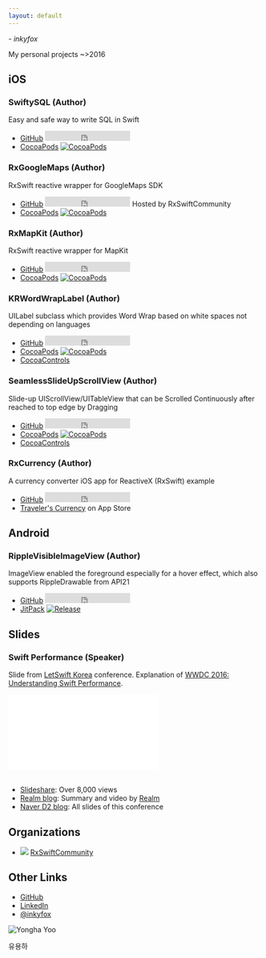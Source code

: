 ```yaml
---
layout: default
---
```


*- inkyfox*

My personal projects ~>2016

## iOS 

### SwiftySQL (Author)
Easy and safe way to write SQL in Swift

* [GitHub](https://github.com/inkyfox/SwiftySQL)
  <iframe src="https://ghbtns.com/github-btn.html?user=inkyfox&amp;repo=SwiftySQL&amp;type=watch&amp;count=true"
  allowtransparency="true" frameborder="0" scrolling="0" width="170px" height="20px" valigh="center"></iframe>
* [CocoaPods](https://cocoapods.org/pods/SwiftySQL) [![CocoaPods](https://img.shields.io/cocoapods/dt/SwiftySQL.svg)](https://cocoapods.org/pods/SwiftySQL)

### RxGoogleMaps (Author)
RxSwift reactive wrapper for GoogleMaps SDK

* [GitHub](https://github.com/RxSwiftCommunity/RxGoogleMaps)
  <iframe src="https://ghbtns.com/github-btn.html?user=RxSwiftCommunity&amp;repo=RxGoogleMaps&amp;type=watch&amp;count=true"
  allowtransparency="true" frameborder="0" scrolling="0" width="170px" height="20px" valigh="center"></iframe>
  Hosted by RxSwiftCommunity
* [CocoaPods](https://cocoapods.org/pods/RxGoogleMaps) [![CocoaPods](https://img.shields.io/cocoapods/dt/RxGoogleMaps.svg)](https://cocoapods.org/pods/RxGoogleMaps)

### RxMapKit (Author)
RxSwift reactive wrapper for MapKit

* [GitHub](https://github.com/inkyfox/RxMapKit)
  <iframe src="https://ghbtns.com/github-btn.html?user=inkyfox&amp;repo=RxMapKit&amp;type=watch&amp;count=true"
  allowtransparency="true" frameborder="0" scrolling="0" width="170px" height="20px" valigh="center"></iframe>
* [CocoaPods](https://cocoapods.org/pods/RxMapKit) [![CocoaPods](https://img.shields.io/cocoapods/dt/RxMapKit.svg)](https://cocoapods.org/pods/RxMapKit)

### KRWordWrapLabel (Author)
UILabel subclass which provides Word Wrap based on white spaces not depending on languages

* [GitHub](https://github.com/inkyfox/KRWordWrapLabel)
  <iframe src="https://ghbtns.com/github-btn.html?user=inkyfox&amp;repo=KRWordWrapLabel&amp;type=watch&amp;count=true"
  allowtransparency="true" frameborder="0" scrolling="0" width="170px" height="20px" valigh="center"></iframe>
* [CocoaPods](https://cocoapods.org/pods/KRWordWrapLabel) [![CocoaPods](https://img.shields.io/cocoapods/dt/KRWordWrapLabel.svg)](https://cocoapods.org/pods/KRWordWrapLabel)
* [CocoaControls](https://www.cocoacontrols.com/controls/krwordwraplabel)

### SeamlessSlideUpScrollView (Author)
Slide-up UIScrollView/UITableView that can be Scrolled Continuously after reached to top edge by Dragging

* [GitHub](https://github.com/inkyfox/SeamlessSlideUpScrollView)
  <iframe src="https://ghbtns.com/github-btn.html?user=inkyfox&amp;repo=SeamlessSlideUpScrollView&amp;type=watch&amp;count=true"
  allowtransparency="true" frameborder="0" scrolling="0" width="170px" height="20px" valigh="center"></iframe>
* [CocoaPods](https://cocoapods.org/pods/SeamlessSlideUpScrollView) [![CocoaPods](https://img.shields.io/cocoapods/dt/SeamlessSlideUpScrollView.svg)](https://cocoapods.org/pods/SeamlessSlideUpScrollView)
* [CocoaControls](https://www.cocoacontrols.com/controls/seamlessslideupscrollview)

### RxCurrency (Author)
A currency converter iOS app for ReactiveX (RxSwift) example

* [GitHub](https://github.com/inkyfox/RxCurrency_iOS)
  <iframe src="https://ghbtns.com/github-btn.html?user=inkyfox&amp;repo=RxCurrency_iOS&amp;type=watch&amp;count=true"
  allowtransparency="true" frameborder="0" scrolling="0" width="170px" height="20px" valigh="center"></iframe>
* [Traveler's Currency](https://itunes.apple.com/app/travelers-currency/id1159387659?mt=8) on App Store

## Android

### RippleVisibleImageView (Author)
ImageView enabled the foreground especially for a hover effect, which also supports RippleDrawable from API21

* [GitHub](https://github.com/inkyfox/RippleVisibleImageView)
  <iframe src="https://ghbtns.com/github-btn.html?user=inkyfox&amp;repo=RippleVisibleImageView&amp;type=watch&amp;count=true"
  allowtransparency="true" frameborder="0" scrolling="0" width="170px" height="20px" valigh="center"></iframe>
* [JitPack](https://jitpack.io/#inkyfox/RippleVisibleImageView) [![Release](https://jitpack.io/v/inkyfox/RippleVisibleImageView.svg)](https://jitpack.io/#inkyfox/RippleVisibleImageView)

## Slides

### Swift Performance (Speaker)
Slide from [LetSwift Korea](http://www.letswift.kr/2016/) conference. Explanation of [WWDC 2016: Understanding Swift Performance](https://developer.apple.com/videos/play/wwdc2016/416/).

   <div class="slide_box"><iframe class="slide_content" src="//www.slideshare.net/slideshow/embed_code/key/ElCvHgMdWOdZ1N" frameborder="0" marginwidth="0" marginheight="0" scrolling="no" style="border:0px;" allowfullscreen> </iframe> </div><br>

* [Slideshare](http://www.slideshare.net/YongHaYoo/ss-63881606): Over 8,000 views
* [Realm blog](https://realm.io/kr/news/letswift-swift-performance/): Summary and video by [Realm](https://realm.io/)
* [Naver D2 blog](http://d2.naver.com/news/8290319): All slides of this conference

## Organizations

* [<img src="https://avatars3.githubusercontent.com/u/15903991?v=3&s=25">](https://github.com/RxSwiftCommunity) [RxSwiftCommunity](https://github.com/RxSwiftCommunity)

## Other Links

* [GitHub](https://github.com/inkyfox)
* [LinkedIn](https://kr.linkedin.com/in/yoyoo)
* [@inkyfox](https://twitter.com/inkyfox)

![Yongha Yoo](https://www.gravatar.com/avatar/0854d69696c5bde9acc145b0271e58dd.jpg?s=200)

유용하
